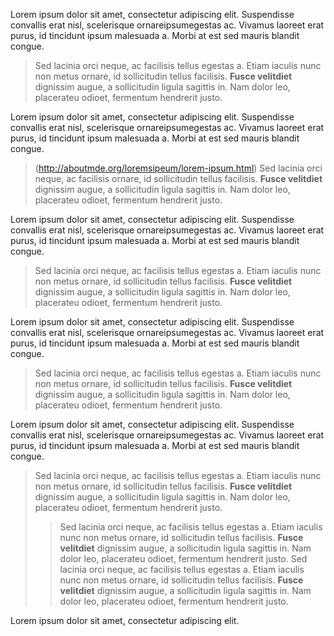 Lorem ipsum dolor sit amet, consectetur adipiscing elit. Suspendisse convallis erat nisl, 
scelerisque ornareipsumegestas ac. Vivamus laoreet erat purus, id tincidunt ipsum 
malesuada a. Morbi at est sed mauris blandit congue.

> Sed lacinia orci neque, ac facilisis tellus egestas a. Etiam iaculis nunc non metus 
> ornare, id sollicitudin tellus facilisis. **Fusce velitdiet** dignissim augue, a sollicitudin 
> ligula sagittis in. Nam dolor leo, placerateu odioet, fermentum hendrerit justo.

Lorem ipsum dolor sit amet, consectetur adipiscing elit. Suspendisse convallis erat nisl, 
scelerisque ornareipsumegestas ac. Vivamus laoreet erat purus, id tincidunt ipsum 
malesuada a. Morbi at est sed mauris blandit congue.

> (http://aboutmde.org/loremsipeum/lorem-ipsum.html) Sed lacinia orci neque, ac facilisis
> ornare, id sollicitudin tellus facilisis. **Fusce velitdiet** dignissim augue, a sollicitudin 
> ligula sagittis in. Nam dolor leo, placerateu odioet, fermentum hendrerit justo.

Lorem ipsum dolor sit amet, consectetur adipiscing elit. Suspendisse convallis erat nisl, 
scelerisque ornareipsumegestas ac. Vivamus laoreet erat purus, id tincidunt ipsum 
malesuada a. Morbi at est sed mauris blandit congue.

> Sed lacinia orci neque, ac facilisis tellus egestas a. Etiam iaculis nunc non metus 
  ornare, id sollicitudin tellus facilisis. **Fusce velitdiet** dignissim augue, a sollicitudin 
  ligula sagittis in. Nam dolor leo, placerateu odioet, fermentum hendrerit justo.

Lorem ipsum dolor sit amet, consectetur adipiscing elit. Suspendisse convallis erat nisl, 
scelerisque ornareipsumegestas ac. Vivamus laoreet erat purus, id tincidunt ipsum 
malesuada a. Morbi at est sed mauris blandit congue.

> Sed lacinia orci neque, ac facilisis tellus egestas a. Etiam iaculis nunc non metus 
ornare, id sollicitudin tellus facilisis. **Fusce velitdiet** dignissim augue, a sollicitudin 
ligula sagittis in. Nam dolor leo, placerateu odioet, fermentum hendrerit justo.

Lorem ipsum dolor sit amet, consectetur adipiscing elit. Suspendisse convallis erat nisl, 
scelerisque ornareipsumegestas ac. Vivamus laoreet erat purus, id tincidunt ipsum 
malesuada a. Morbi at est sed mauris blandit congue.

> Sed lacinia orci neque, ac facilisis tellus egestas a. Etiam iaculis nunc non metus 
  ornare, id sollicitudin tellus facilisis. **Fusce velitdiet** dignissim augue, a sollicitudin 
  ligula sagittis in. Nam dolor leo, placerateu odioet, fermentum hendrerit justo.
>> Sed lacinia orci neque, ac facilisis tellus egestas a. Etiam iaculis nunc non metus 
   ornare, id sollicitudin tellus facilisis. **Fusce velitdiet** dignissim augue, a sollicitudin 
   ligula sagittis in. Nam dolor leo, placerateu odioet, fermentum hendrerit justo.
> Sed lacinia orci neque, ac facilisis tellus egestas a. Etiam iaculis nunc non metus 
  ornare, id sollicitudin tellus facilisis. **Fusce velitdiet** dignissim augue, a sollicitudin 
  ligula sagittis in. Nam dolor leo, placerateu odioet, fermentum hendrerit justo.

Lorem ipsum dolor sit amet, consectetur adipiscing elit.